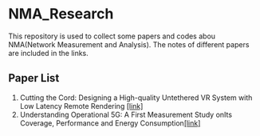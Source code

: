 # NMA_Research
This repository is used to collect some papers and codes abou NMA(Network Measurement and Analysis). The notes of different papers are included in the links.

## Paper List
1. Cutting the Cord: Designing a High-quality Untethered VR System with Low Latency Remote Rendering [\[link\]](PaperNote-01.md)
2. Understanding Operational 5G: A First Measurement Study onIts Coverage, Performance and Energy Consumption[\[link\]](PaperNote-02.md)